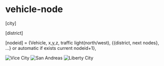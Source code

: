 # vehicle-node

[city]

 [district]
 
  [nodeid] = {Vehicle, x,y,z, traffic light(north/west), {{district, next nodes}, ...} or automatic if exists current nodeid+1}, 

![Vice City](http://109.227.228.4/pub/VC.png)
![San Andreas](http://109.227.228.4/pub/SA.png)
![Liberty City](http://109.227.228.4/pub/LC.png?2)
